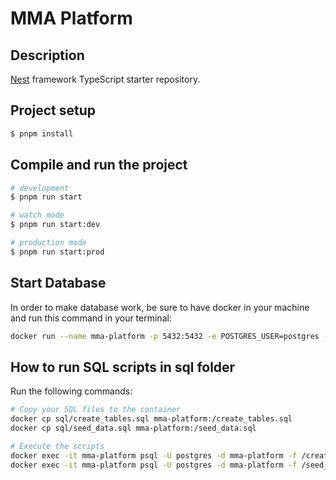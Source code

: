 # MMA Platform

## Description

[Nest](https://github.com/nestjs/nest) framework TypeScript starter repository.

## Project setup

```bash
$ pnpm install
```

## Compile and run the project

```bash
# development
$ pnpm run start

# watch mode
$ pnpm run start:dev

# production mode
$ pnpm run start:prod
```

## Start Database

In order to make database work, be sure to have docker in your machine and run this command in your terminal:

```bash
docker run --name mma-platform -p 5432:5432 -e POSTGRES_USER=postgres -e POSTGRES_PASSWORD=root -e POSTGRES_DB=mma-platform -d postgres
```

## How to run SQL scripts in sql folder

Run the following commands:

```bash
# Copy your SQL files to the container
docker cp sql/create_tables.sql mma-platform:/create_tables.sql
docker cp sql/seed_data.sql mma-platform:/seed_data.sql

# Execute the scripts
docker exec -it mma-platform psql -U postgres -d mma-platform -f /create_tables.sql
docker exec -it mma-platform psql -U postgres -d mma-platform -f /seed_data.sql
```
